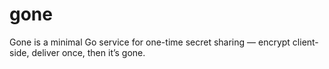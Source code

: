 # gone
Gone is a minimal Go service for one-time secret sharing — encrypt client-side, deliver once, then it’s gone.
